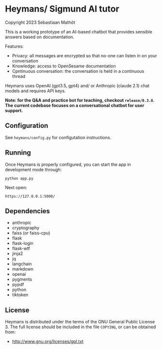 # Heymans/ Sigmund AI tutor

Copyright 2023 Sebastiaan Mathôt


This is a working prototype of an AI-based chatbot that provides sensible answers based on documentation.

Features:

- Privacy: all messages are encrypted so that no-one can listen in on your conversation
- Knowledge: access to OpenSesame documentation 
- Cpntinuous conversation: the conversation is held in a continuous thread

Heymans uses OpenAI (gpt3.5, gpt4) and/ or Anthropic (claude 2.1) chat models and requires API keys.

**Note: for the Q&A and practice bot for teaching, checkout `release/0.3.0`. The current codebase focuses on a conversational chatbot for user support.**

## Configuration

See `heymans/config.py` for configutation instructions.


## Running


Once Heymans is properly configured, you can start the app in development mode through:

```
python app.py
```

Next open:

```
https://127.0.0.1:5000/
```


## Dependencies

- anthropic
- cryptography
- faiss (or faiss-cpu)
- flask
- flask-login
- flask-wtf
- jinja2
- jq
- langchain
- markdown
- openai
- pygments
- pypdf
- python
- tiktoken


## License

Heymans is distributed under the terms of the GNU General Public License 3. The full license should be included in the file `COPYING`, or can be obtained from:

- <http://www.gnu.org/licenses/gpl.txt>
